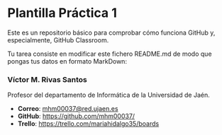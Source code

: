 # Plantilla Práctica 1
Este es un repositorio básico para comprobar cómo funciona GitHub y, especialmente, GitHub Classroom.

Tu tarea consiste en modificar este fichero README.md de modo que pongas tus datos en formato MarkDown:

### Víctor M. Rivas Santos

Profesor del departamento de Informática de la Universidad de Jaén.
* **Correo**: mhm00037@red.ujaen.es
* **GitHub**: https://github.com/mhm00037/
* **Trello**: https://trello.com/mariahidalgo35/boards
